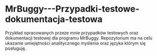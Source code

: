 # MrBuggy---Przypadki-testowe-dokumentacja-testowa
Przykład opracowanych przeze mnie przypadków testowych oraz dokumentacji testowej dla programu MrBuggy. Repozytorium ma na celu ukazanie umiejętności analitycznego myślenia oraz języka którym się posługuję.
